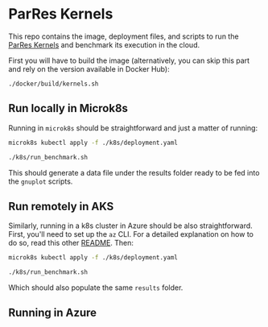# ParRes Kernels

This repo contains the image, deployment files, and scripts to run the
[ParRes Kernels](https://github.com/ParRes/Kernels) and benchmark its execution
in the cloud.

First you will have to build the image (alternatively, you can skip this part and
rely on the version available in Docker Hub):
```
./docker/build/kernels.sh
```

## Run locally in Microk8s

Running in `microk8s` should be straightforward and just a matter of running:
```bash
microk8s kubectl apply -f ./k8s/deployment.yaml

./k8s/run_benchmark.sh
```

This should generate a data file under the results folder ready to be fed into
the `gnuplot` scripts.

## Run remotely in AKS

Similarly, running in a k8s cluster in Azure should be also straightforward.
First, you'll need to set up the `az` CLI. For a detailed explanation on how
to do so, read this other [README](https://github.com/faasm/experiment-lammps-native).
Then:
```bash
microk8s kubectl apply -f ./k8s/deployment.yaml

./k8s/run_benchmark.sh
```

Which should also populate the same `results` folder.



## Running in Azure
